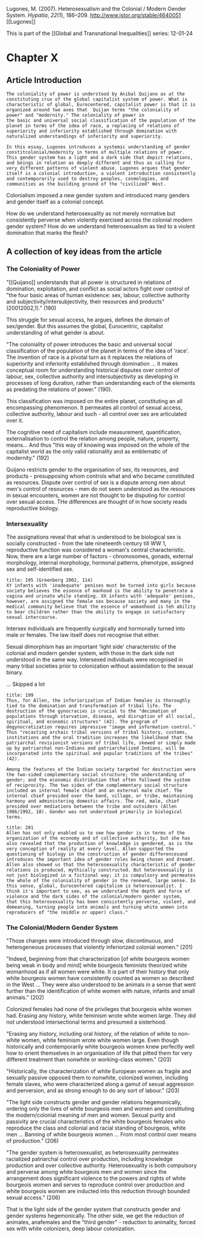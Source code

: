 Lugones, M. (2007). Heterosexualism and the Colonial / Modern Gender System. _Hypatia_, _22_(1), 186–209. http://www.jstor.org/stable/4640051
[[Lugones]]

This is part of the [[Global and Transnational Inequalities]] series:
12-01-24

# Chapter X
## Article Introduction

```ad-abstract
The coloniality of power is understood by Anibal Quijano as at the constituting crux of the global capitalist system of power. What is characteristic of global, Eurocentered, capitalist power is that it is organized around two axes that  Quijan terms "the coloniality of power" and "modernity." The coloniality of power in
the basic and universal social classification of the population of the planet in terms of the idea of race, a replacing of relations of superiority and inferiority established through domination with naturalized understandings of inferiority and superiority. 

In this essay, Lugones introduces a systemic understanding of gender constitcolonial/modernity in terms of multiple relations of power. This gender system has a light and a dark side that depict relations, and beings in relation as deeply different and thus as calling for very different patterns of violent abuse. Lugones argues that gender itself is a colonial introduction, a violent introduction consistently and contemporarily used to destroy peoples, cosmologies, and communities as the building ground of the "civilized" West.
```

Colonialism imposed a new gender system and introduced many genders and gender itself as a colonial concept.

How do we understand heterosexuality as not merely normative but consistently perverse when violently exercised across the colonial modern gender system? How do we understand heterosexualism as tied to a violent domination that marks the flesh?

## A collection of key ideas from the article

### The Coloniality of Power

"[[Quijano]]  understands that all power is structured in relations of domination, exploitation, and conflict as social actors fight over control of "the four basic areas of human existence: sex, labour, collective authority and subjectivity/intersubjectivity, their resources and products" (20012002,1)." (190)

This struggle for sexual access, he argues, defines the domain of sex/gender. But this assumes the global, Eurocentric, capitalist understanding of what gender is about.

"The coloniality of power introduces the basic and universal social classification of the population of the planet in terms of the idea of 'race'. The invention of race is a pivotal turn as it replaces the relations of superiority and inferiority established through domination ... it makes conceptual room for understanding historical disputes over control of labour, sex, collective authority and intersubjectivity as developing in processes of long duration, rather than understanding each of the elements as predating the relations of power." (190).

This classification was imposed on the entire planet, constituting an all encompassing phenomenon. It permeates all control of sexual access, collective authority, labour and such - all control over sex are articulated over it.

The cognitive need of capitalism include measurement, quantification, externalisation to control the relation among people, nature, property, means... And thus "this way of knowing was imposed on the whole of the capitalist world as the only valid rationality and as emblematic of modernity." (192)

Quijano restricts gender to the organisation of sex, its resources, and products - presupposing whom controls what and who became constituted as resources. Dispute over control of sex is a dispute among men about men's control of resources - men do not seem understood as the resources in sexual encounters, women are not thought to be disputing for control over sexual access. THe differences are thought of in how society reads reproductive biology.

### Intersexuality

The assignations reveal that what is understood to be biological sex is socially constructed - from the late nineteenth century till WW 1, reproductive function was considered a woman's central characteristic. Now, there are a large number of factors - chromosomes, gonads, external morphology, internal morphology, hormonal patterns, phenotype, assigned sex and self-identified sex.

```ad-quote
title: 195 (Greenberg 2002, 114)
XY infants with 'inadequate' penises must be turned into girls because society believes the essence of manhood is the ability to penetrate a vagina and urinate while standing. XX infants with 'adequate' penises, however, are assigned the female sex because society and many in the medical community believe that the essence of womanhood is teh ability to bear children rather than the ability to engage in satisfactory sexual intercourse.
```

Intersex individuals are frequently surgically and hormonally turned into male or females. The law itself does not recognise that either.

Sexual dimorphism has an important 'light side' characteristic of the colonial and modern gender system, with those in the dark side not understood in the same way. Intersexed individuals were recognised in many tribal societies prior to colonization without assimilation to the sexual binary.

... Skipped a lot

```ad-quote
title: 199
Thus, for Allen, the inferiorization of Indian females is thoroughly tied to the domination and transformation of tribal life. The destruction of the gynocracies is crucial to the "decimation of populations through starvation, disease, and disruption of all social, spiritual, and economic structures" (42). The program of degynocratization requires impressive "image and information control." Thus "recasting archaic tribal versions of tribal history, customs, institutions and the oral tradition increases the likelihood that the patriarchal revisionist versions of tribal life, skewed or simply made up by patriarchal non-Indians and patriarchalized Indians, will be incorporated into the spiritual and popular traditions of the tribes" (42).

Among the features of the Indian society targeted for destruction were the two-sided complementary social structure; the understanding of gender; and the economic distribution that often followed the system of reciprocity. The two sides of the complementary social structure included an internal female chief and an external male chief. The internal chief presided over the band, village, or tribe, maintaining harmony and administering domestic affairs. The red, male, chief presided over mediations between the tribe and outsiders (Allen 1986/1992, 18). Gender was not understood primarily in biological terms.

```

```ad-quote
title: 201
Allen has not only enabled us to see how gender is in terms of the organization of the economy and of collective authority, but she has also revealed that the production of knowledge is gendered, as is the very conception of reality at every level. Allen supported the questioning of biology in the construction of gender differencesand introduces the important idea of gender roles being chosen and dreamt. Allen also showed us that the heterosexuality characteristic of gender relations is produced, mythically constructed. But heterosexuality is not just biologized in a fictional way; it is compulsory and permeates the whole of the coloniality of gender in the renewed, large sense. In this sense, global, Eurocentered capitalism is heterosexualist. I think it's important to see, as we understand the depth and force of violence and the dark sides of the colonial/modern gender system,  that this heterosexuality has been consistently perverse, violent, and demeaning, turning people into animals and turning white women into reproducers of "the (middle or upper) class."
```


### The Colonial/Modern Gender System

"Those changes were introduced through slow, discontinuous, and heterogeneous processes that violently inferiorized colonial women." (201)

"Indeed, beginning from that characterization [of white bourgeois women being weak in body and mind] white bourgeois feminists theorized white womanhood as if all women were white. It is part of their history that only white bourgeois women have consistently counted as women so described in the West ... They were also understood to be animals in a sense that went further than the identification of white women with nature, infants and small animals." (202)

Colonized females had none of the privileges that bourgeois white women had. Erasing any history, white feminism wrote white women large. They did not understood intersectional terms and presumed a sisterhood.

"Erasing any history, including oral history, of the relation of white to non-white women, white feminism wrote white women large. Even though historically and contemporarily white bourgeois women knew perfectly well how to orient themselves in an organisation of life that pitted them for very different treatment than nonwhite or working-class women." (203)

"Historically, the characterization of white European women as fragile and sexually passive opposed them to nonwhite, colonized women, including female slaves, who were characterized along a gamut of sexual aggression and perversion, and as strong enough to do any sort of labour." (203)

"The light side constructs gender and gender relations hegemonically, ordering only the lives of white bourgeois men and women and constituting the modern/colonial meaning of men and women. Sexual purity and passivity are crucial characteristics of the white bourgeois females who reproduce the class and colonial and racial standing of bourgeois, white men ... Banning of white bourgeois women ... From most control over means of production." (206)

"The gender system is heterosexualist, as heterosexuality permeates racialized patriarchal control over production, including knowledge production and over collective authority. Heterosexuality is both compulsory and perverse among white bourgeois men and women since the arrangement does significant violence to the powers and rights of white bourgeois women and serves to reproduce control over production and white bourgeois women are inducted into this reduction through bounded sexual access." (206)

That is the light side of the gender system that constructs gender and gender systems hegemonically. The other side, we get the reduction of animales, anafemales and the "third gender" - reduction to animality, forced sex with white colonizers, deep labour colonization.

